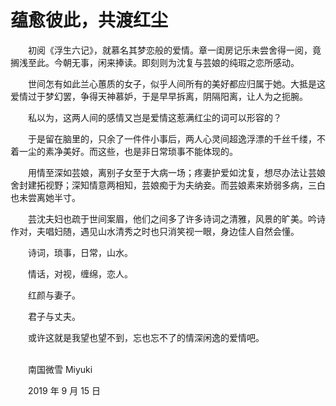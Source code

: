 # 蕴愈彼此，共渡红尘

　　初阅《浮生六记》，就慕名其梦恋般的爱情。章一闺房记乐未尝舍得一阅，竟搁浅至此。今朝无事，闲来捧读。即刻则为沈复与芸娘的纯瑕之恋所感动。

　　世间怎有如此兰心蕙质的女子，似乎人间所有的美好都应归属于她。大抵是这爱情过于梦幻罢，争得天神慕妒，于是早早拆离，阴隔阳离，让人为之扼腕。

　　私以为，这两人间的感情又岂是爱情这惹满红尘的词可以形容的？

　　于是留在脑里的，只余了一件件小事后，两人心灵间超逸浮漂的千丝千缕，不着一尘的素净美好。而这些，也是非日常琐事不能体现的。

　　用情至深如芸娘，离别子女至于大病一场；疼妻护爱如沈复，想尽办法让芸娘舍封建拓视野；深知情意两相知，芸娘痴于为夫纳妾。而芸娘素来娇弱多病，三白也未尝离她半寸。

　　芸沈夫妇也疏于世间案眉，他们之间多了许多诗词之清雅，风景的旷美。吟诗作对，夫唱妇随，遇见山水清秀之时也只消笑视一眼，身边佳人自然会懂。

　　诗词，琐事，日常，山水。

　　情话，对视，缠绵，恋人。

　　红颜与妻子。

　　君子与丈夫。

　　或许这就是我望也望不到，忘也忘不了的情深闲逸的爱情吧。

<br>　　南国微雪 Miyuki

　　2019 年 9 月 15 日

